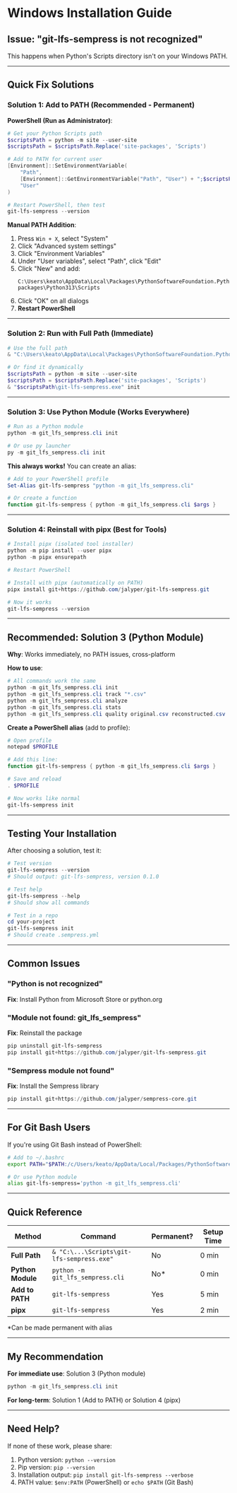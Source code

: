 # Windows Installation Guide

## Issue: "git-lfs-sempress is not recognized"

This happens when Python's Scripts directory isn't on your Windows PATH.

---

## Quick Fix Solutions

### Solution 1: Add to PATH (Recommended - Permanent)

**PowerShell (Run as Administrator)**:
```powershell
# Get your Python Scripts path
$scriptsPath = python -m site --user-site
$scriptsPath = $scriptsPath.Replace('site-packages', 'Scripts')

# Add to PATH for current user
[Environment]::SetEnvironmentVariable(
    "Path",
    [Environment]::GetEnvironmentVariable("Path", "User") + ";$scriptsPath",
    "User"
)

# Restart PowerShell, then test
git-lfs-sempress --version
```

**Manual PATH Addition**:
1. Press `Win + X`, select "System"
2. Click "Advanced system settings"
3. Click "Environment Variables"
4. Under "User variables", select "Path", click "Edit"
5. Click "New" and add:
   ```
   C:\Users\keato\AppData\Local\Packages\PythonSoftwareFoundation.Python.3.13_qbz5n2kfra8p0\LocalCache\local-packages\Python313\Scripts
   ```
6. Click "OK" on all dialogs
7. **Restart PowerShell**

---

### Solution 2: Run with Full Path (Immediate)

```powershell
# Use the full path
& "C:\Users\keato\AppData\Local\Packages\PythonSoftwareFoundation.Python.3.13_qbz5n2kfra8p0\LocalCache\local-packages\Python313\Scripts\git-lfs-sempress.exe" init

# Or find it dynamically
$scriptsPath = python -m site --user-site
$scriptsPath = $scriptsPath.Replace('site-packages', 'Scripts')
& "$scriptsPath\git-lfs-sempress.exe" init
```

---

### Solution 3: Use Python Module (Works Everywhere)

```powershell
# Run as a Python module
python -m git_lfs_sempress.cli init

# Or use py launcher
py -m git_lfs_sempress.cli init
```

**This always works!** You can create an alias:

```powershell
# Add to your PowerShell profile
Set-Alias git-lfs-sempress "python -m git_lfs_sempress.cli"

# Or create a function
function git-lfs-sempress { python -m git_lfs_sempress.cli $args }
```

---

### Solution 4: Reinstall with pipx (Best for Tools)

```powershell
# Install pipx (isolated tool installer)
python -m pip install --user pipx
python -m pipx ensurepath

# Restart PowerShell

# Install with pipx (automatically on PATH)
pipx install git+https://github.com/jalyper/git-lfs-sempress.git

# Now it works
git-lfs-sempress --version
```

---

## Recommended: Solution 3 (Python Module)

**Why**: Works immediately, no PATH issues, cross-platform

**How to use**:

```powershell
# All commands work the same
python -m git_lfs_sempress.cli init
python -m git_lfs_sempress.cli track "*.csv"
python -m git_lfs_sempress.cli analyze
python -m git_lfs_sempress.cli stats
python -m git_lfs_sempress.cli quality original.csv reconstructed.csv
```

**Create a PowerShell alias** (add to profile):

```powershell
# Open profile
notepad $PROFILE

# Add this line:
function git-lfs-sempress { python -m git_lfs_sempress.cli $args }

# Save and reload
. $PROFILE

# Now works like normal
git-lfs-sempress init
```

---

## Testing Your Installation

After choosing a solution, test it:

```powershell
# Test version
git-lfs-sempress --version
# Should output: git-lfs-sempress, version 0.1.0

# Test help
git-lfs-sempress --help
# Should show all commands

# Test in a repo
cd your-project
git-lfs-sempress init
# Should create .sempress.yml
```

---

## Common Issues

### "Python is not recognized"

**Fix**: Install Python from Microsoft Store or python.org

### "Module not found: git_lfs_sempress"

**Fix**: Reinstall the package
```powershell
pip uninstall git-lfs-sempress
pip install git+https://github.com/jalyper/git-lfs-sempress.git
```

### "Sempress module not found"

**Fix**: Install the Sempress library
```powershell
pip install git+https://github.com/jalyper/sempress-core.git
```

---

## For Git Bash Users

If you're using Git Bash instead of PowerShell:

```bash
# Add to ~/.bashrc
export PATH="$PATH:/c/Users/keato/AppData/Local/Packages/PythonSoftwareFoundation.Python.3.13_qbz5n2kfra8p0/LocalCache/local-packages/Python313/Scripts"

# Or use Python module
alias git-lfs-sempress='python -m git_lfs_sempress.cli'
```

---

## Quick Reference

| Method | Command | Permanent? | Setup Time |
|--------|---------|------------|------------|
| **Full Path** | `& "C:\...\Scripts\git-lfs-sempress.exe"` | No | 0 min |
| **Python Module** | `python -m git_lfs_sempress.cli` | No* | 0 min |
| **Add to PATH** | `git-lfs-sempress` | Yes | 5 min |
| **pipx** | `git-lfs-sempress` | Yes | 2 min |

*Can be made permanent with alias

---

## My Recommendation

**For immediate use**: Solution 3 (Python module)
```powershell
python -m git_lfs_sempress.cli init
```

**For long-term**: Solution 1 (Add to PATH) or Solution 4 (pipx)

---

## Need Help?

If none of these work, please share:
1. Python version: `python --version`
2. Pip version: `pip --version`
3. Installation output: `pip install git-lfs-sempress --verbose`
4. PATH value: `$env:PATH` (PowerShell) or `echo $PATH` (Git Bash)
